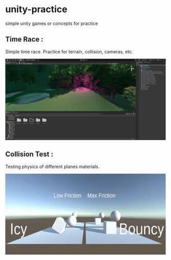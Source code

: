 # unity-practice
simple unity games or concepts for practice

## Time Race :
Simple time race. Practice for terrain, collision, cameras, etc.

![Image of Time Race](https://github.com/alancharlesmitchell/unity-practice/blob/main/TimeRacejpg.jpg)

## Collision Test :
Testing physics of different planes materials.

![Gif of Collision Test](https://github.com/alancharlesmitchell/unity-practice/blob/main/Collision%20Test.gif)
